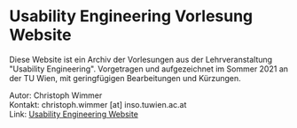 # Usability Engineering Vorlesung Website

Diese Website ist ein Archiv der Vorlesungen aus der Lehrveranstaltung "Usability Engineering". Vorgetragen und aufgezeichnet im Sommer 2021 an der TU Wien, mit geringfügigen Bearbeitungen und Kürzungen.

Autor: Christoph Wimmer  
Kontakt: christoph.wimmer [at] inso.tuwien.ac.at  
Link: [Usability Engineering Website](https://chriwim.github.io/usability/)